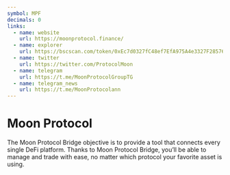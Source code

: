 ```yaml
---
symbol: MPF
decimals: 0
links:
  - name: website
    url: https://moonprotocol.finance/
  - name: explorer
    url: https://bscscan.com/token/0xEc7d0327fC48ef7EfA975A4e3327F28576C3ef96
  - name: twitter
    url: https://twitter.com/ProtocolMoon
  - name: telegram
    url: https://t.me/MoonProtocolGroupTG
  - name: telegram_news
    url: https://t.me/MoonProtocolann
---
```


# Moon Protocol

The Moon Protocol Bridge objective is to provide a tool that connects every single DeFi platform. Thanks to Moon Protocol Bridge, you’ll be able to manage and trade with ease, no matter which protocol your favorite asset is using.

